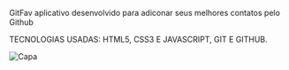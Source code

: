 GitFav aplicativo desenvolvido para adiconar seus melhores contatos pelo Github

TECNOLOGIAS USADAS:  HTML5, CSS3 E JAVASCRIPT, GIT E GITHUB.


![Capa](https://github.com/dantascrispim/gitfav-rocketseatdantas/assets/114705745/fd402fac-b4ff-42c7-9062-2f08a96d1901)
